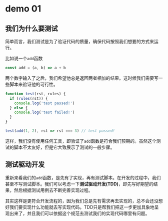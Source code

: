 # demo 01

## 我们为什么要测试
简单而言，我们测试是为了验证代码的质量，确保代码按照我们想要的方式来运行。

比如说一个`add`函数
``` js
const add = (a, b) => a + b
```

两个数字输入了之后，我们希望他总是返回两者相加的结果。这时候我们需要写一些脚本来验证他的可行性。
``` js
function test(rst, rules) {
  if (rules(rst)) {
    console.log('test passed!')
  } else {
    console.log('test failed!')
  }
}

test(add(1, 2), rst => rst === 3) // test passed!
```

这样，我们没有使用任何工具，即验证了`add`函数是符合我们预期的。虽然这个测试的脚本不太友好，但是它大致展示了测试的一般步骤。

## 测试驱动开发

重新来看我们的`add`函数，是先有了实现，再有测试脚本。在开发的过程中，我们甚至不写测试脚本。我们可以考虑一下**测试驱动开发(TDD)**，即先写好期望的结果，然后根据测试用例去不断完善实现过程。

其实这样是更符合开发流程的，因为我们总是先有需求再去实现的，总不会还没想好我们要实现什么功能就去写实现代码。TDD只是帮我们把这一步更加具象地呈现出来了，并且我们可以依据这个规范去测试我们的实现代码哪里有问题。